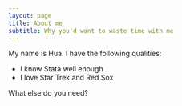 ```yaml
---
layout: page
title: About me
subtitle: Why you'd want to waste time with me
---
```


My name is Hua. I have the following qualities:

- I know Stata well enough
- I love Star Trek and Red Sox

What else do you need?
